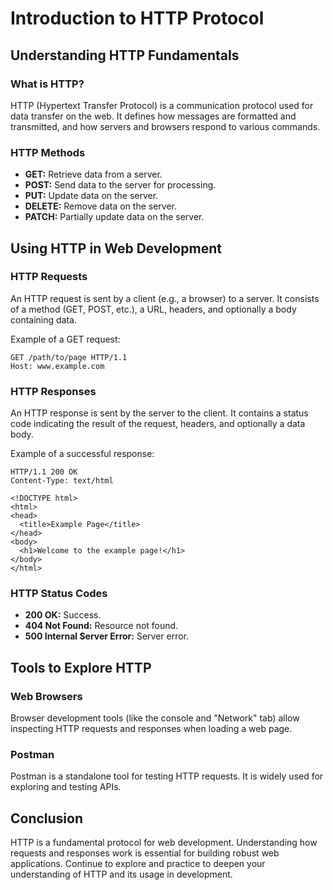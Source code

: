 # Introduction to HTTP Protocol

## Understanding HTTP Fundamentals

### What is HTTP?

HTTP (Hypertext Transfer Protocol) is a communication protocol used for data transfer on the web. It defines how messages are formatted and transmitted, and how servers and browsers respond to various commands.

### HTTP Methods

- **GET:** Retrieve data from a server.
- **POST:** Send data to the server for processing.
- **PUT:** Update data on the server.
- **DELETE:** Remove data on the server.
- **PATCH:** Partially update data on the server.

## Using HTTP in Web Development

### HTTP Requests

An HTTP request is sent by a client (e.g., a browser) to a server. It consists of a method (GET, POST, etc.), a URL, headers, and optionally a body containing data.

Example of a GET request:
```http
GET /path/to/page HTTP/1.1
Host: www.example.com
```

### HTTP Responses

An HTTP response is sent by the server to the client. It contains a status code indicating the result of the request, headers, and optionally a data body.

Example of a successful response:
```http
HTTP/1.1 200 OK
Content-Type: text/html

<!DOCTYPE html>
<html>
<head>
  <title>Example Page</title>
</head>
<body>
  <h1>Welcome to the example page!</h1>
</body>
</html>
```

### HTTP Status Codes

- **200 OK:** Success.
- **404 Not Found:** Resource not found.
- **500 Internal Server Error:** Server error.

## Tools to Explore HTTP

### Web Browsers

Browser development tools (like the console and "Network" tab) allow inspecting HTTP requests and responses when loading a web page.

### Postman

Postman is a standalone tool for testing HTTP requests. It is widely used for exploring and testing APIs.

## Conclusion

HTTP is a fundamental protocol for web development. Understanding how requests and responses work is essential for building robust web applications. Continue to explore and practice to deepen your understanding of HTTP and its usage in development.